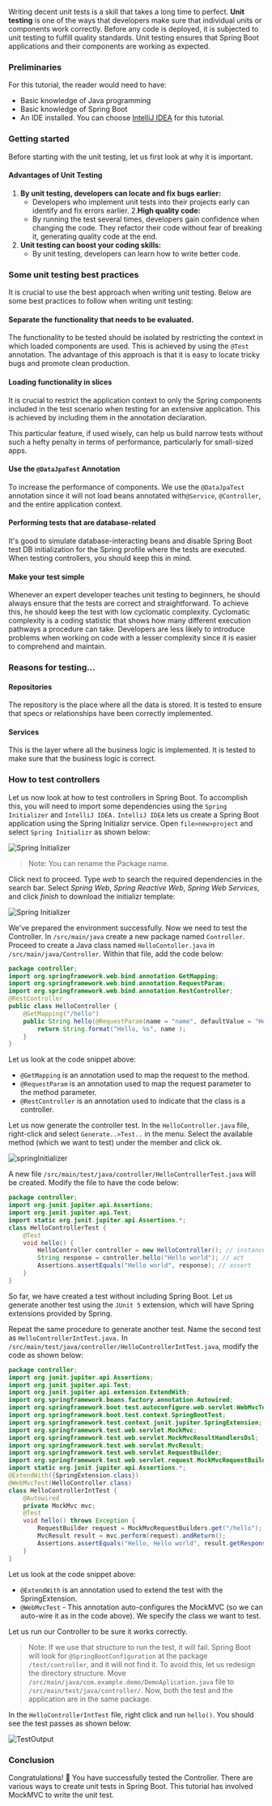 Writing decent unit tests is a skill that takes a long time to perfect. **Unit testing** is one of the ways that developers make sure that individual units or components work correctly.
Before any code is deployed, it is subjected to unit testing to fulfill quality standards. Unit testing ensures that Spring Boot applications and their components are working as expected.
### Preliminaries
For this tutorial, the reader would need to have:
- Basic knowledge of Java programming 
- Basic knowledge of Spring Boot
- An IDE installed. You can choose [IntelliJ IDEA](https://www.jetbrains.com/idea/) for this tutorial.
### Getting started
Before starting with the unit testing, let us first look at why it is important.
#### Advantages of Unit Testing
1. **By unit testing, developers can locate and fix bugs earlier:**
    - Developers who implement unit tests into their projects early can identify and fix errors earlier.
2.**High quality code:**
    - By running the test several times, developers gain confidence when changing the code. They refactor their code without fear of breaking it, generating quality code at the end.
3. **Unit testing can boost your coding skills:**  
    - By unit testing, developers can learn how to write better code.
### Some unit testing best practices
It is crucial to use the best approach when writing unit testing. Below are some best practices to follow when writing unit testing:

####  Separate the functionality that needs to be evaluated.
The functionality to be tested should be isolated by restricting the context in which loaded components are used. This is achieved by using the `@Test` annotation. The advantage of this approach is that it is easy to locate tricky bugs and promote clean production.
#### Loading functionality in slices
It is crucial to restrict the application context to only the Spring components included in the test scenario when testing for an extensive application. This is achieved by including them in the annotation declaration.

This particular feature, if used wisely, can help us build narrow tests without such a hefty penalty in terms of performance, particularly for small-sized apps.
#### Use the `@DataJpaTest` Annotation
To increase the performance of components. We use the `@DataJpaTest` annotation since it will not load beans annotated with`@Service`, `@Controller`, and the entire application context.
#### Performing tests that are database-related
It's good to simulate database-interacting beans and disable Spring Boot test DB initialization for the Spring profile where the tests are executed. When testing controllers, you should keep this in mind.
#### Make your test simple
Whenever an expert developer teaches unit testing to beginners, he should always ensure that the tests are correct and straightforward. To achieve this, he should keep the test with low cyclomatic complexity. Cyclomatic complexity is a coding statistic that shows how many different execution pathways a procedure can take. Developers are less likely to introduce problems when working on code with a lesser complexity since it is easier to comprehend and maintain.
### Reasons for testing...
#### Repositories
The repository is the place where all the data is stored. It is tested to ensure that specs or relationships have been correctly implemented.
#### Services
This is the layer where all the business logic is implemented. It is tested to make sure that the business logic is correct.
### How to test controllers
Let us now look at how to test controllers in Spring Boot. To accomplish this, you will need to import some dependencies using the `Spring Initializer` and `IntelliJ IDEA.` `IntelliJ IDEA` lets us create a Spring Boot application using the Spring Initializr service. Open `file>new>project` and select `Spring Initializr` as shown below:

![Spring Initializer](/engineering-education/getting-started-with-unit-testing-with-spring-boot/springInitializer.png)

> Note: You can rename the Package name.

Click next to proceed. Type *web* to search the required dependencies in the search bar. Select *Spring Web*, *Spring Reactive Web*, *Spring Web Services*, and click *finish* to download the initializr template:

![Spring Initializer](/engineering-education/getting-started-with-unit-testing-with-spring-boot/springInitializerDependency.png)

We've prepared the environment successfully. Now we need to test the Controller.
In `/src/main/java` create a new package named `Controller`. Proceed to create a Java class named `HelloContoller.java` in  `/src/main/java/Controller`. Within that file, add the code below:
```java
package controller;
import org.springframework.web.bind.annotation.GetMapping;
import org.springframework.web.bind.annotation.RequestParam;
import org.springframework.web.bind.annotation.RestController;
@RestController
public class HelloController {
    @GetMapping("/hello")
    public String hello(@RequestParam(name = "name", defaultValue = "Hello world") String name){
        return String.format("Hello, %s", name );
    }
}
```
Let us look at the code snippet above:
- `@GetMapping` is an annotation used to map the request to the method.
- `@RequestParam` is an annotation used to map the request parameter to the method parameter.
- `@RestController` is an annotation used to indicate that the class is a controller.

Let us now generate the controller test.  In the `HelloController.java` file, right-click and select `Generate..>Test..` in the menu. Select the available method (which we want to test) under the member and click ok.

![springInitializer](/engineering-education/getting-started-with-unit-testing-with-spring-boot/testing.png)

A new file `/src/main/test/java/controller/HelloControllerTest.java` will be created. Modify the file to have the code below:
```java
package controller;
import org.junit.jupiter.api.Assertions;
import org.junit.jupiter.api.Test;
import static org.junit.jupiter.api.Assertions.*;
class HelloControllerTest {
    @Test
    void hello() {
        HelloController controller = new HelloController(); // instance of the controller
        String response = controller.hello("Hello world"); // act
        Assertions.assertEquals("Hello world", response); // assert
    }
}
```
So far, we have created a test without including Spring Boot. Let us generate another test using the `JUnit 5` extension, which will have Spring extensions provided by Spring.  

Repeat the same procedure to generate another test. Name the second test as `HelloControllerIntTest.java.` In `/src/main/test/java/controller/HelloControllerIntTest.java`, modify the code as shown below:
```java
package controller;
import org.junit.jupiter.api.Assertions;
import org.junit.jupiter.api.Test;
import org.junit.jupiter.api.extension.ExtendWith;
import org.springframework.beans.factory.annotation.Autowired;
import org.springframework.boot.test.autoconfigure.web.servlet.WebMvcTest;
import org.springframework.boot.test.context.SpringBootTest;
import org.springframework.test.context.junit.jupiter.SpringExtension;
import org.springframework.test.web.servlet.MockMvc;
import org.springframework.test.web.servlet.MockMvcResultHandlersDsl;
import org.springframework.test.web.servlet.MvcResult;
import org.springframework.test.web.servlet.RequestBuilder;
import org.springframework.test.web.servlet.request.MockMvcRequestBuilders;
import static org.junit.jupiter.api.Assertions.*;
@ExtendWith({SpringExtension.class})
@WebMvcTest(HelloController.class)
class HelloControllerIntTest {
    @Autowired
    private MockMvc mvc;
    @Test
    void hello() throws Exception {
        RequestBuilder request = MockMvcRequestBuilders.get("/hello");
        MvcResult result = mvc.perform(request).andReturn();
        Assertions.assertEquals("Hello, Hello world", result.getResponse().getContentAsString());
    }
}
```
Let us look at the code snippet above:
- `@ExtendWith` is an annotation used to extend the test with the SpringExtension.
- `@WebMvcTest` - This annotation auto-configures the MockMVC (so we can auto-wire it as in the code above). We specify the class we want to test.

Let us run our Controller to be sure it works correctly.

> Note: If we use that structure to run the test, it will fail. Spring Boot will look for `@SpringBootConfiguration` at the package `/test/controller`, and it will not find it. To avoid this, let us redesign the directory structure. Move `/src/main/java/com.example.demo/DemoAplication.java` file to `/src/main/test/java/controller/`. Now, both the test and the application are in the same package.

In the `HelloControllerIntTest` file, right click and run `hello()`. You should see the test passes as shown below:

![TestOutput](/engineering-education/getting-started-with-unit-testing-with-spring-boot/output.png)

### Conclusion
Congratulations! 🚀 You have successfully tested the Controller. There are various ways to create unit tests in Spring Boot. This tutorial has involved MockMVC to write the unit test.
